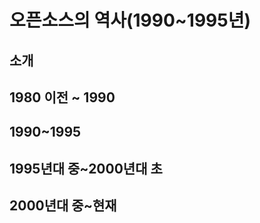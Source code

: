 # 오픈소스의 역사\(1990~1995년\)

## 소개

## 1980 이전 ~ 1990

## 1990~1995

## 1995년대 중~2000년대 초

## 2000년대 중~현재

